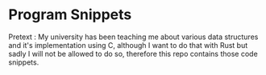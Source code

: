 # Program Snippets


 Pretext : My university has been teaching me about various data structures and it's implementation using C,
 although I want to do that with Rust but sadly I will not be allowed to do so, 
 therefore this repo contains those code snippets.

